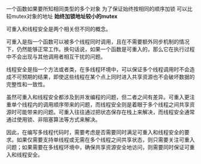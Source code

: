 一个函数如果要所知相同类型的多个对象 为了保证始终按相同的顺序加锁 可以比较mutex对象的地址 **始终加锁地址较小的mutex**


可重入和线程安全是两个相关但不同的概念。

可重入是指一个函数可以被多个线程同时调用，且在不需要额外同步机制的情况下，仍然能够正常工作。换句话说，如果一个函数是可重入的，那么它在执行过程中不会出现与其他调用者相互干扰的问题。

线程安全是指一个方法或者类，在多线程环境中，可以保证多个线程调用时不会造成不可预期的结果，即使这些线程在某个点上同时进入共享资源也不会破坏数据的完整性和一致性。

虽然可重入和线程安全都涉及到并发编程的问题，但二者之间有差异。可重入更注重单个线程内的调用顺序带来的问题，而线程安全则是着眼于多个线程之间共享资源时可能带来的问题。可重入往往通过把状态保存在栈上来解决，而线程安全通常通过使用锁、非阻塞算法等方式来解决。

因此，在编写多线程代码时，需要考虑是否需要同时满足可重入和线程安全的要求。如果仅需要支持单线程或无需在多个线程之间共享状态，则只需要关注可重入问题；如果需要在多线程环境中，确保共享资源安全地访问，则需要同时保证可重入和线程安全。


